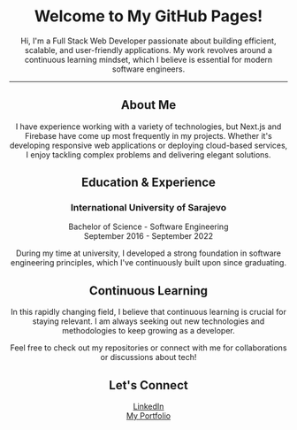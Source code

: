 <div align="center">


<h1>Welcome to My GitHub Pages!</h1>


Hi, I'm a Full Stack Web Developer passionate about building efficient, scalable, and user-friendly applications. My work revolves around a continuous learning mindset, which I believe is essential for modern software engineers.


---


<h2>About Me</h2>

I have experience working with a variety of technologies, but <bold>Next.js</bold> and <bold>Firebase</bold> have come up most frequently in my projects. Whether it's developing responsive web applications or deploying cloud-based services, I enjoy tackling complex problems and delivering elegant solutions.
<h2>Education & Experience</h2>

<h3>International University of Sarajevo</h3> 
Bachelor of Science - Software Engineering <br/>
September 2016 - September 2022  <br/>

During my time at university, I developed a strong foundation in software engineering principles, which I've continuously built upon since graduating. <br/>

<h2>Continuous Learning</h2>

In this rapidly changing field, I believe that continuous learning is crucial for staying relevant. I am always seeking out new technologies and methodologies to keep growing as a developer.

Feel free to check out my repositories or connect with me for collaborations or discussions about tech!

<h2>Let's Connect</h2>

<a href="https://www.linkedin.com/in/armin-isakovi%C4%87-b07b24215/">LinkedIn</a><br/>
<a href="https://portofolio-phi-sepia.vercel.app/signin">My Portfolio</a>


</div>
